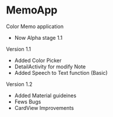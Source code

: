 # MemoApp
Color Memo application 
- Now Alpha stage 1.1

 Version 1.1
- Added Color Picker
- DetailActivity for modify Note
- Added Speech to Text function (Basic)

Version 1.2
- Added Material guideines
- Fews Bugs
- CardView Improvements
